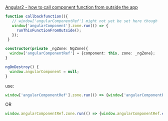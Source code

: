 [Angular2 - how to call component function from outside the app](https://stackoverflow.com/questions/35296704/angular2-how-to-call-component-function-from-outside-the-app)  
```ts
function callbackfunction(){   
   // window['angularComponentRef'] might not yet be set here though
   window['angularComponent'].zone.run(() => {
     runThisFunctionFromOutside(); 
   });
 }

constructor(private _ngZone: NgZone){
  window['angularComponentRef'] = {component: this, zone: _ngZone};
}

ngOnDestroy() {
  window.angularComponent = null;
}
```
use:
```ts
window['angularComponentRef'].zone.run(() => {window['angularComponentRef'].component.callFromOutside('1');})
```
OR
```ts
window.angularComponentRef.zone.run(() => {window.angularComponentRef.componentFn('2');})
```